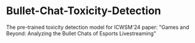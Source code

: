 # Bullet-Chat-Toxicity-Detection
The pre-trained toxicity detection model for ICWSM'24 paper: "Games and Beyond: Analyzing the Bullet Chats of Esports Livestreaming"
